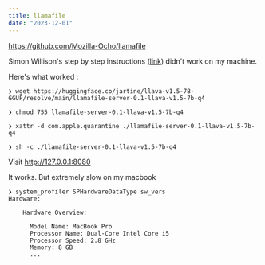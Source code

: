```yaml
---
title: llamafile
date: "2023-12-01"
---
```


https://github.com/Mozilla-Ocho/llamafile

Simon Willison's step by step instructions ([link](https://simonwillison.net/2023/Nov/29/llamafile/)) didn't work on my machine.

Here's what worked :

```shell
❯ wget https://huggingface.co/jartine/llava-v1.5-7B-GGUF/resolve/main/llamafile-server-0.1-llava-v1.5-7b-q4

❯ chmod 755 llamafile-server-0.1-llava-v1.5-7b-q4

❯ xattr -d com.apple.quarantine ./llamafile-server-0.1-llava-v1.5-7b-q4

❯ sh -c ./llamafile-server-0.1-llava-v1.5-7b-q4
```

Visit http://127.0.0.1:8080

It works. 
But extremely slow on my macbook

```shell
❯ system_profiler SPHardwareDataType sw_vers
Hardware:

    Hardware Overview:

      Model Name: MacBook Pro
      Processor Name: Dual-Core Intel Core i5
      Processor Speed: 2.8 GHz
      Memory: 8 GB
      ...
```
